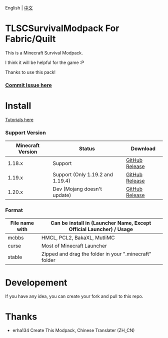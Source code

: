 English | [中文](https://github.com/erha134/TLSCSurvivalModpack1/README_ZH_CN.md)
# TLSCSurvivalModpack For Fabric/Quilt
This is a Minecraft Survival Modpack.

I think it will be helpful for the game :P

Thanks to use this pack!

### [Commit Issue here](https://github.com/erha134/TLSCSurvivalModpack1/issues)

# Install
[Tutorials here](https://github.com/erha134/TLSCSurvivalModpack1/wiki)

### Support Version
| Minecraft Version | Status     | Download                                                                                                                                                                            |
|------------|----------|-------------------------------------------------------------------------------------------------------------------------------------------------------------------------------------|
| 1.18.x     | Support | [GitHub Release](https://github.com/erha134/TLSCSurvivalModpack1/releases/tag/1.0)                                                         |
| 1.19.x | Support (Only 1.19.2 and 1.19.4) | [GitHub Release](https://github.com/erha134/TLSCSurvivalModpack1/releases/tag/1.0)    |
| 1.20.x   | Dev (Mojang doesn't update) | [GitHub Release](https://github.com/erha134/TLSCSurvivalModpack1/releases/tag/1.0)  |

### Format
| File name with | Can be install in (Launcher Name, Except Official Launcher) / Usage     |
-------------|---------|
| mcbbs    | HMCL, PCL2, BakaXL, MutliMC |
| curse | Most of Minecraft Launcher |
| stable   | Zipped and drag the folder in your ".minecraft" folder |

# Developement
If you have any idea, you can create your fork and pull to this repo.

# Thanks
- erha134   Create This Modpack, Chinese Translater (ZH_CN)